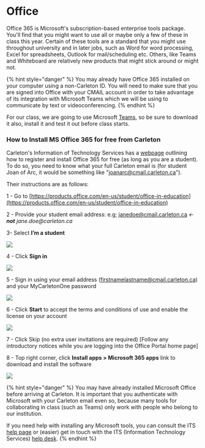# Office

Office 365 is Microsoft's subscription-based enterprise tools package. You'll find that you might want to use all or maybe only a few of these in class this year. Certain of these tools are a standard that you might use throughout university and in later jobs, such as Word for word processing, Excel for spreadsheets, Outlook for mail/scheduling etc. Others, like Teams and Whiteboard are relatively new products that might stick around or might not.&#x20;

{% hint style="danger" %}
You may already have Office 365 installed on your computer using a non-Carleton ID. You will need to make sure that you are signed into Office with your CMAIL account in order to take advantage of its integration with Microsoft Teams which we will be using to communicate by text or videoconferencing.&#x20;
{% endhint %}

For our class, we are going to use Microsoft [Teams](broken-reference), so be sure to download it also, install it and test it out before class starts.&#x20;

### How to Install MS Office 365 for free from Carleton

Carleton's Information of Technology Services has a [webpage](https://carleton.ca/its/help-centre/get-microsoft-office-for-students/) outlining how to register and install Office 365 for free (as long as you are a student). To do so, you need to know what your full Carleton email is (for student Joan of Arc, it would be something like "joanarc@cmail.carleton.ca").&#x20;

Their instructions are as follows:

1 - Go to [https://products.office.com/en-us/student/office-in-education](https://products.office.com/en-us/student/office-in-education)

2 - Provide your student email address: e.g; janedoe@cmail.carleton.ca _← **not** jane.doe@carleton.ca_

3- Select **I’m a student**

![](http://carleton.ca/its/help-centre/wp-content/uploads/Im-a-Student.png)

4 - Click **Sign in**

![](http://carleton.ca/its/help-centre/wp-content/uploads/Sign-In.png)

5 - Sign in using your email address (firstnamelastname@cmail.carleton.ca) and your MyCarletonOne password

![](http://carleton.ca/its/help-centre/wp-content/uploads/Student-Sign-in.png)

6 - Click **Start** to accept the terms and conditions of use and enable the license on your account

![](http://carleton.ca/its/help-centre/wp-content/uploads/Start.png)

7 - Click Skip (no extra user invitations are required) \[Follow any introductory notices while you are logging into the Office Portal home page]

8 - Top right corner, click **Install apps > Microsoft 365 apps** link to download and install the software

![](https://carleton.ca/its/help-centre/wp-content/uploads/StudentM365-2-240x147.jpg)

{% hint style="danger" %}
You may have already installed Microsoft Office before arriving at Carleton. It is important that you authenticate with Microsoft with your Carleton email even so, because many tools for collaborating in class (such as Teams) only work with people who belong to our institution.&#x20;

If you need help with installing any Microsoft tools, you can consult the ITS [help page](https://support.office.com/en-us/article/troubleshoot-installing-office-35ff2def-e0b2-4dac-9784-4cf212c1f6c2?ui=en-US\&rs=en-US\&ad=US) or (easier) get in touch with the ITS (Information Technology Services) [help desk](https://carleton.ca/its/contact/).&#x20;
{% endhint %}
